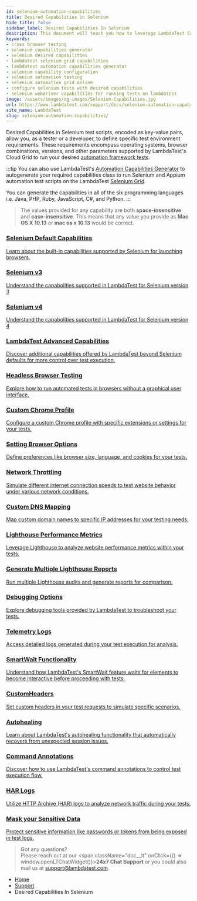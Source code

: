```yaml
---
id: selenium-automation-capabilities
title: Desired Capabilities in Selenium 
hide_title: false
sidebar_label: Desired Capabilities In Selenium
description: This document will teach you how to leverage LambdaTest Capability Generator to easily for declaring desired capabilities in selenium for both desktop and mobile browsers.
keywords:
- cross browser testing
- selenium capabilities generator
- selenium desired capabilities
- lambdatest selenium grid capabilities
- lambdatest automation capabilities generator
- selenium capability configuration
- selenium automation testing
- selenium automation grid online
- configure selenium tests with desired capabilities
- selenium webdriver capabilities for running tests on lambdatest
image: /assets/images/og-images/Selenium-Capabilities.jpg
url: https://www.lambdatest.com/support/docs/selenium-automation-capabilities/
site_name: LambdaTest
slug: selenium-automation-capabilities/
---
```


<script type="application/ld+json"
      dangerouslySetInnerHTML={{ __html: JSON.stringify({
       "@context": "https://schema.org",
        "@type": "BreadcrumbList",
        "itemListElement": [{
          "@type": "ListItem",
          "position": 1,
          "name": "Home",
          "item": "https://www.lambdatest.com"
        },{
          "@type": "ListItem",
          "position": 2,
          "name": "Support",
          "item": "https://www.lambdatest.com/support/docs/"
        },{
          "@type": "ListItem",
          "position": 3,
          "name": "Desired Capabilities In Selenium",
          "item": "https://www.lambdatest.com/support/docs/selenium-automation-capabilities/"
        }]
      })
    }}
></script>
Desired Capabilities in Selenium test scripts, encoded as key-value pairs, allow you, as a tester or a developer, to define specific test environment requirements. These requirements encompass operating systems, browser combinations, versions, and other parameters supported by LambdaTest's Cloud Grid to run your desired [automation framework tests](/support/docs/getting-started-with-lambdatest-automation/#supported-languages-and-frameworks).

:::tip
You can also use LambdaTest's [Automation Capabilities Generator](https://www.lambdatest.com/capabilities-generator/) to autogenerate your required capabilities class to run Selenium and Appium automation test scripts on the LambdaTest [Selenium Grid](https://www.lambdatest.com/blog/why-selenium-grid-is-ideal-for-automated-browser-testing/).

You can generate the capabilities in all of the six programming languages i.e. Java, PHP, Ruby, JavaScript, C#, and Python.
:::

>The values provided for any capability are both **space-insensitive** and **case-insensitive**. This means that any value you provide as **Mac OS X 10.13** or **mac os x 10.13** would be correct.

<div className="support_main">
  <a href = "/support/docs/selenium-default-capabilities/">
  <div className="support_inners">
    <h3>Selenium Default Capabilities</h3>
    <p>Learn about the built-in capabilities supported by Selenium for launching browsers.</p>
  </div>
  </a>

  <a href = "/support/docs/selenium-three-capabilities/">
  <div className="support_inners">
    <h3>Selenium v3</h3>
    <p>Understand the capabolities supported in LambdaTest for Selenium version 3</p>
  </div>
  </a>

  <a href = "/support/docs/selenium-four-capabilities/">
  <div className="support_inners">
    <h3>Selenium v4</h3>
    <p>Understand the capabolities supported in LambdaTest for Selenium version 4</p>
  </div>
  </a>

  <a href = "/support/docs/lambdatest-selenium-advance-capabilities/">
  <div className="support_inners">
    <h3>LambdaTest Advanced Capabilities</h3>
    <p>Discover additional capabilities offered by LambdaTest beyond Selenium defaults for more control over test execution.</p>
  </div>
  </a>
  
  <a href = "/support/docs/perform-selenium-automation-on-headless-browsers/">
  <div className="support_inners">
    <h3>Headless Browser Testing</h3>
    <p>Explore how to run automated tests in browsers without a graphical user interface.</p>
  </div>
  </a>

  <a href = "/support/docs/upload-custom-chrome-profile/">
  <div className="support_inners">
    <h3>Custom Chrome Profile</h3>
    <p>Configure a custom Chrome profile with specific extensions or settings for your tests.</p>
  </div>
  </a>

  <a href = "/support/docs/selenium-set-browser-options/">
  <div className="support_inners">
    <h3>Setting Browser Options</h3>
    <p>Define preferences like browser size, language, and cookies for your tests.</p>
  </div>
  </a>

  <a href="/support/docs/network-throttling/">
  <div className="support_inners">
    <h3>Network Throttling</h3>
    <p>Simulate different internet connection speeds to test website behavior under various network conditions.</p>
  </div>
  </a>

  <a href="/support/docs/custom-dns-map/">
  <div className="support_inners">
    <h3>Custom DNS Mapping</h3>
    <p>Map custom domain names to specific IP addresses for your testing needs.</p>
  </div>
  </a>

  <a href="/support/docs/view-lighthouse-performance-metrics/">
  <div className="support_inners">
    <h3>Lighthouse Performance Metrics</h3>
    <p>Leverage Lighthouse to analyze website performance metrics within your tests.</p>
  </div>
  </a>

  <a href="/support/docs/generate-multiple-lighthouse-reports/">
  <div className="support_inners">
    <h3>Generate Multiple Lighthouse Reports</h3>
    <p>Run multiple Lighthouse audits and generate reports for comparison.</p>
  </div>
  </a>

  <a href="/support/docs/debugging-options/">
  <div className="support_inners">
    <h3>Debugging Options</h3>
    <p>Explore debugging tools provided by LambdaTest to troubleshoot your tests.</p>
  </div>
  </a>

  <a href="/support/docs/selenium-telemetry-logs/">
  <div className="support_inners">
    <h3>Telemetry Logs</h3>
    <p>Access detailed logs generated during your test execution for analysis.</p>
  </div>
  </a>

  <a href="/support/docs/smart-wait/">
  <div className="support_inners">
    <h3>SmartWait Functionality</h3>
    <p>Understand how LambdaTest's SmartWait feature waits for elements to become interactive before proceeding with tests.</p>
  </div>
  </a>

  <a href="/support/docs/custom-headers/">
  <div className="support_inners">
    <h3>CustomHeaders</h3>
    <p>Set custom headers in your test requests to simulate specific scenarios.</p>
  </div>
  </a>
  
  <a href="/support/docs/auto-healing/">
  <div className="support_inners">
    <h3>Autohealing</h3>
    <p>Learn about LambdaTest's autohealing functionality that automatically recovers from unexpected session issues.</p>
  </div>
  </a>

  <a href="/support/docs/command-annotations/">
  <div className="support_inners">
    <h3>Command Annotations</h3>
    <p>Discover how to use LambdaTest's command annotations to control test execution flow.</p>
  </div>
  </a>  

  <a href="/support/docs/har-log-viewer-with-waterfall/">
  <div className="support_inners">
    <h3>HAR Logs</h3>
    <p>Utilize HTTP Archive (HAR) logs to analyze network traffic during your tests.</p>
  </div>
  </a>  

  <a href="/support/docs/selenium-mask-your-data/">
  <div className="support_inners">
    <h3>Mask your Sensitive Data</h3>
    <p>Protect sensitive information like passwords or tokens from being exposed in test logs.</p>
  </div>
  </a>    
</div>


>Got any questions?<br/>
Please reach out at our <span className="doc__lt" onClick={() => window.openLTChatWidget()}>**24x7 Chat Support**</span> or you could also mail us at support@lambdatest.com.

<nav aria-label="breadcrumbs">
  <ul className="breadcrumbs">
    <li className="breadcrumbs__item">
      <a className="breadcrumbs__link" target="_self" href="https://www.lambdatest.com">
        Home
      </a>
    </li>
    <li className="breadcrumbs__item">
      <a className="breadcrumbs__link" target="_self" href="https://www.lambdatest.com/support/docs/">
        Support
      </a>
    </li>
    <li className="breadcrumbs__item breadcrumbs__item--active">
      <span className="breadcrumbs__link">
       Desired Capabilities In Selenium
      </span>
    </li>
  </ul>
</nav>









[1]: https://www.lambdatest.com/capabilities-generator/

[3]: https://www.lambdatest.com/list-of-browsers/
[4]: https://www.lambdatest.com/support/docs/testing-locally-hosted-pages/
[5]: http://www.w3.org/TR/2009/WD-webstorage-20091029/